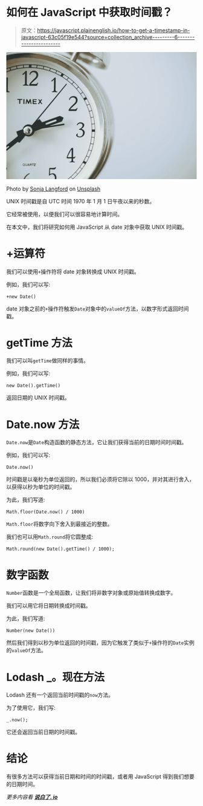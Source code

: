 # 如何在 JavaScript 中获取时间戳？

> 原文：<https://javascript.plainenglish.io/how-to-get-a-timestamp-in-javascript-63c05f19e544?source=collection_archive---------6----------------------->

![](img/665e10ccb702102f4feca9d3e9d598f4.png)

Photo by [Sonja Langford](https://unsplash.com/@sonjalangford?utm_source=medium&utm_medium=referral) on [Unsplash](https://unsplash.com?utm_source=medium&utm_medium=referral)

UNIX 时间戳是自 UTC 时间 1970 年 1 月 1 日午夜以来的秒数。

它经常被使用，以便我们可以很容易地计算时间。

在本文中，我们将研究如何用 JavaScript 从 date 对象中获取 UNIX 时间戳。

# +运算符

我们可以使用`+`操作符将 date 对象转换成 UNIX 时间戳。

例如，我们可以写:

```
+new Date()
```

date 对象之前的`+`操作符触发`Date`对象中的`valueOf`方法，以数字形式返回时间戳。

# getTime 方法

我们可以叫`getTime`做同样的事情。

例如，我们可以写:

```
new Date().getTime()
```

返回日期的 UNIX 时间戳。

# Date.now 方法

`Date.now`是`Date`构造函数的静态方法，它让我们获得当前的日期时间时间戳。

例如，我们可以写:

```
Date.now()
```

时间戳是以毫秒为单位返回的，所以我们必须将它除以 1000，并对其进行舍入，以获得以秒为单位的时间戳。

为此，我们写道:

```
Math.floor(Date.now() / 1000)
```

`Math.floor`将数字向下舍入到最接近的整数。

我们也可以用`Math.round`将它圆整成:

```
Math.round(new Date().getTime() / 1000);
```

# 数字函数

`Number`函数是一个全局函数，让我们将非数字对象或原始值转换成数字。

我们可以用它将日期转换成时间戳。

为此，我们写道:

```
Number(new Date())
```

然后我们得到以秒为单位返回的时间戳，因为它触发了类似于`+`操作符的`Date`实例的`valueOf`方法。

# Lodash _。现在方法

Lodash 还有一个返回当前时间戳的`now`方法。

为了使用它，我们写:

```
_.now();
```

它还会返回当前日期的时间戳。

# 结论

有很多方法可以获得当前日期和时间的时间戳，或者用 JavaScript 得到我们想要的日期时间。

*更多内容看* [***说白了. io***](http://plainenglish.io)